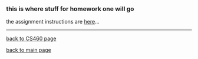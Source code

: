 ### this is where stuff for homework one will go

the assignment instructions are <a href="http://www.wou.edu/~morses/classes/cs46x/assignments/HW1.html" target="_blank">here</a>...   


---
[back to CS460 page](https://Stormy9.github.io/CS460/ "CS460 main page")   

[back to main page](https://Stormy9.github.io/ "main page")  
